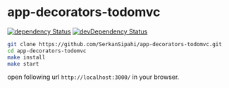 # app-decorators-todomvc
[![dependency Status](https://david-dm.org/SerkanSipahi/app-decorators-todomvc/dev-status.svg)](https://david-dm.org/SerkanSipahi/app-decorators-todomvc)
[![devDependency Status](https://david-dm.org/SerkanSipahi/app-decorators-todomvc/dev-status.svg)](https://david-dm.org/SerkanSipahi/app-decorators-todomvc?type=dev)


```bash
git clone https://github.com/SerkanSipahi/app-decorators-todomvc.git
cd app-decorators-todomvc
make install
make start
```

open following url `http://localhost:3000/` in your browser.